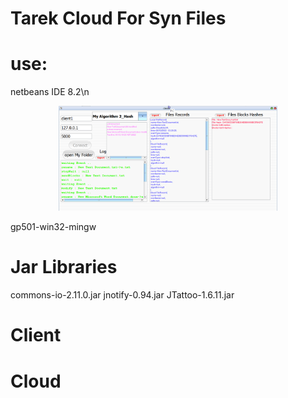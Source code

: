#  Tarek Cloud For Syn Files
# use:
netbeans IDE 8.2\n
<p align="center">
  <img src="images/client.png" width="350" title="hover text">
</p>
gp501-win32-mingw

# Jar Libraries
commons-io-2.11.0.jar
jnotify-0.94.jar
JTattoo-1.6.11.jar
# Client

# Cloud

